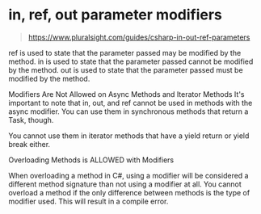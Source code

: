 in, ref, out parameter modifiers
====

> https://www.pluralsight.com/guides/csharp-in-out-ref-parameters

ref is used to state that the parameter passed may be modified by the method.
in is used to state that the parameter passed cannot be modified by the method.
out is used to state that the parameter passed must be modified by the method.

Modifiers Are Not Allowed on Async Methods and Iterator Methods
It's important to note that in, out, and ref cannot be used in methods with the async modifier. You can use them in synchronous methods that return a Task, though.

You cannot use them in iterator methods that have a yield return or yield break either.

Overloading Methods is ALLOWED with Modifiers

When overloading a method in C#, using a modifier will be considered a different method signature than not using a modifier at all. You cannot overload a method if the only difference between methods is the type of modifier used. This will result in a compile error.